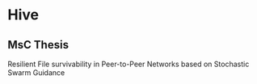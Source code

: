 # Hive
## MsC Thesis

Resilient File survivability in Peer-to-Peer Networks based on Stochastic Swarm Guidance
